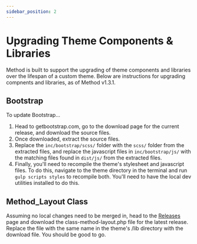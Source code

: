 ```yaml
---
sidebar_position: 2
---
```


# Upgrading Theme Components & Libraries

Method is built to support the upgrading of theme components and libraries over the lifespan of a custom theme. Below are instructions for upgrading compnents and libraries, as of Method v1.3.1.

## Bootstrap

To update Bootstrap...
1. Head to getbootstrap.com, go to the download page for the current release, and download the source files. 
2. Once downloaded, extract the source files. 
3. Replace the `inc/bootstrap/scss/` folder with the `scss/` folder from the extracted files, and replace the javascript files in `inc/bootstrap/js/` with the matching files found in `dist/js/` from the extracted files.
4. Finally, you'll need to recompile the theme's stylesheet and javascript files. To do this, navigate to the theme directory in the terminal and run `gulp scripts styles` to recompile both. You'll need to have the local dev utilities installed to do this.

## Method_Layout Class

Assuming no local changes need to be merged in, head to the [Releases](https://github.com/pixelwatt/method/releases) page and download the class-method-layout.php file for the latest release. Replace the file with the same name in the theme's /lib directory with the download file. You should be good to go.